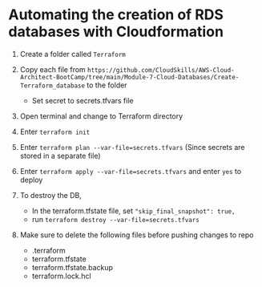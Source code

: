 # Automating the creation of RDS databases with Cloudformation

1. Create a folder called `Terraform`
2. Copy each file from `https://github.com/CloudSkills/AWS-Cloud-Architect-BootCamp/tree/main/Module-7-Cloud-Databases/Create-Terraform_database` to the folder
    - Set secret to secrets.tfvars file
3. Open terminal and change to Terraform directory
4. Enter `terraform init`
5. Enter `terraform plan --var-file=secrets.tfvars` (Since secrets are stored in a separate file)
6. Enter `terraform apply --var-file=secrets.tfvars` and enter `yes` to deploy

7. To destroy the DB,
    - In the terraform.tfstate file, set `"skip_final_snapshot": true,`
    - run `terraform destroy --var-file=secrets.tfvars`

8. Make sure to delete the following files before pushing changes to repo   
    - .terraform
    - terraform.tfstate
    - terraform.tfstate.backup
    - terraform.lock.hcl